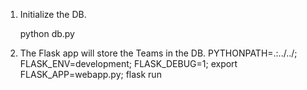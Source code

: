 1. Initialize the DB. 

    python db.py  
    
2. The Flask app will store the Teams in the DB.
     PYTHONPATH=.:../../; FLASK_ENV=development; FLASK_DEBUG=1;  export FLASK_APP=webapp.py; flask run

